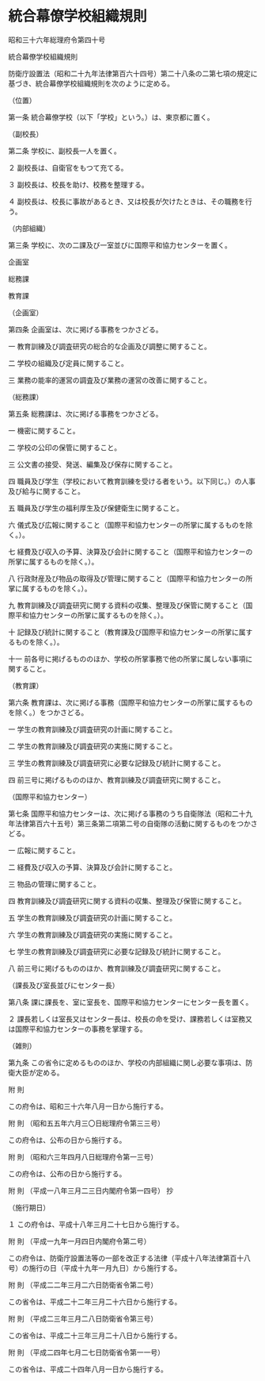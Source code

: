 # 統合幕僚学校組織規則

昭和三十六年総理府令第四十号

統合幕僚学校組織規則

防衛庁設置法（昭和二十九年法律第百六十四号）第二十八条の二第七項の規定に基づき、統合幕僚学校組織規則を次のように定める。

（位置）

第一条 統合幕僚学校（以下「学校」という。）は、東京都に置く。

（副校長）

第二条 学校に、副校長一人を置く。

２ 副校長は、自衛官をもつて充てる。

３ 副校長は、校長を助け、校務を整理する。

４ 副校長は、校長に事故があるとき、又は校長が欠けたときは、その職務を行う。

（内部組織）

第三条 学校に、次の二課及び一室並びに国際平和協力センターを置く。

企画室

総務課

教育課

（企画室）

第四条 企画室は、次に掲げる事務をつかさどる。

一 教育訓練及び調査研究の総合的な企画及び調整に関すること。

二 学校の組織及び定員に関すること。

三 業務の能率的運営の調査及び業務の運営の改善に関すること。

（総務課）

第五条 総務課は、次に掲げる事務をつかさどる。

一 機密に関すること。

二 学校の公印の保管に関すること。

三 公文書の接受、発送、編集及び保存に関すること。

四 職員及び学生（学校において教育訓練を受ける者をいう。以下同じ。）の人事及び給与に関すること。

五 職員及び学生の福利厚生及び保健衛生に関すること。

六 儀式及び広報に関すること（国際平和協力センターの所掌に属するものを除く。）。

七 経費及び収入の予算、決算及び会計に関すること（国際平和協力センターの所掌に属するものを除く。）。

八 行政財産及び物品の取得及び管理に関すること（国際平和協力センターの所掌に属するものを除く。）。

九 教育訓練及び調査研究に関する資料の収集、整理及び保管に関すること（国際平和協力センターの所掌に属するものを除く。）。

十 記録及び統計に関すること（教育課及び国際平和協力センターの所掌に属するものを除く。）。

十一 前各号に掲げるもののほか、学校の所掌事務で他の所掌に属しない事項に関すること。

（教育課）

第六条 教育課は、次に掲げる事務（国際平和協力センターの所掌に属するものを除く。）をつかさどる。

一 学生の教育訓練及び調査研究の計画に関すること。

二 学生の教育訓練及び調査研究の実施に関すること。

三 学生の教育訓練及び調査研究に必要な記録及び統計に関すること。

四 前三号に掲げるもののほか、教育訓練及び調査研究に関すること。

（国際平和協力センター）

第七条 国際平和協力センターは、次に掲げる事務のうち自衛隊法（昭和二十九年法律第百六十五号）第三条第二項第二号の自衛隊の活動に関するものをつかさどる。

一 広報に関すること。

二 経費及び収入の予算、決算及び会計に関すること。

三 物品の管理に関すること。

四 教育訓練及び調査研究に関する資料の収集、整理及び保管に関すること。

五 学生の教育訓練及び調査研究の計画に関すること。

六 学生の教育訓練及び調査研究の実施に関すること。

七 学生の教育訓練及び調査研究に必要な記録及び統計に関すること。

八 前三号に掲げるもののほか、教育訓練及び調査研究に関すること。

（課長及び室長並びにセンター長）

第八条 課に課長を、室に室長を、国際平和協力センターにセンター長を置く。

２ 課長若しくは室長又はセンター長は、校長の命を受け、課務若しくは室務又は国際平和協力センターの事務を掌理する。

（雑則）

第九条 この省令に定めるもののほか、学校の内部組織に関し必要な事項は、防衛大臣が定める。

附 則

この府令は、昭和三十六年八月一日から施行する。

附 則 （昭和五五年六月三〇日総理府令第三三号）

この府令は、公布の日から施行する。

附 則 （昭和六三年四月八日総理府令第一三号）

この府令は、公布の日から施行する。

附 則 （平成一八年三月二三日内閣府令第一四号） 抄

（施行期日）

１ この府令は、平成十八年三月二十七日から施行する。

附 則 （平成一九年一月四日内閣府令第二号）

この府令は、防衛庁設置法等の一部を改正する法律（平成十八年法律第百十八号）の施行の日（平成十九年一月九日）から施行する。

附 則 （平成二二年三月二六日防衛省令第二号）

この省令は、平成二十二年三月二十六日から施行する。

附 則 （平成二三年三月二八日防衛省令第三号）

この省令は、平成二十三年三月二十八日から施行する。

附 則 （平成二四年七月二七日防衛省令第一一号）

この省令は、平成二十四年八月一日から施行する。
